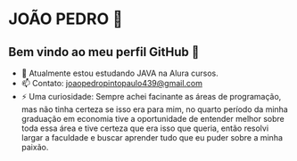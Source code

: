 # JOÃO PEDRO :blue_heart:
## Bem vindo ao meu perfil GitHub 👋

<!--
**jopedropp2/jopedropp2** is a ✨ _special_ ✨ repository because its `README.md` (this file) appears on your GitHub profile.

Here are some ideas to get you started:
-->
- 🌱 Atualmente estou estudando JAVA na Alura cursos.
- 📫 Contato: joaopedropintopaulo439@gmail.com
- ⚡ Uma curiosidade: Sempre achei facinante as áreas de programação, mas não tinha certeza se isso era para mim, no quarto período da minha graduação em economia tive a oportunidade
                      de entender melhor sobre toda essa área e tive certeza que era isso que queria, então resolvi largar a faculdade e buscar aprender tudo que eu puder sobre a minha
                      paixão.
